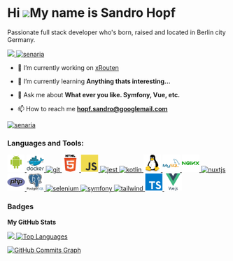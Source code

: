 Hi ![](https://user-images.githubusercontent.com/18350557/176309783-0785949b-9127-417c-8b55-ab5a4333674e.gif)My name is Sandro Hopf
===================================================================================================================================

Passionate full stack developer who's born, raised and located in Berlin city Germany.
<p>
<a href="https://www.github.com/senaria" target="_blank" rel="noreferrer">
  <img src="https://img.shields.io/github/followers/senaria?logo=github&style=for-the-badge&color=84cc16&labelColor=27272a" />
</a>
<a href="https://www.github.com/senaria" target="_blank" rel="noreferrer">
  <img src="https://komarev.com/ghpvc/?username=senaria&label=Profile%20views&color=0e75b6&style=flat" alt="senaria" /> 
</a>

</p>

- 🔭 I’m currently working on [xRouten](https://app.xrouten.de/)

- 🌱 I’m currently learning **Anything thats interesting...**

- 💬 Ask me about **What ever you like. Symfony, Vue, etc.**

- 📫 How to reach me **hopf.sandro@googlemail.com**


<p align="left"> <a href="https://github.com/ryo-ma/github-profile-trophy"><img src="https://github-profile-trophy.vercel.app/?username=senaria" alt="senaria" /></a> </p>

<h3 align="left">Languages and Tools:</h3>
<p align="left"> <a href="https://developer.android.com" target="_blank" rel="noreferrer"> <img src="https://raw.githubusercontent.com/devicons/devicon/master/icons/android/android-original-wordmark.svg" alt="android" width="40" height="40"/> </a> <a href="https://www.docker.com/" target="_blank" rel="noreferrer"> <img src="https://raw.githubusercontent.com/devicons/devicon/master/icons/docker/docker-original-wordmark.svg" alt="docker" width="40" height="40"/> </a> <a href="https://git-scm.com/" target="_blank" rel="noreferrer"> <img src="https://www.vectorlogo.zone/logos/git-scm/git-scm-icon.svg" alt="git" width="40" height="40"/> </a> <a href="https://www.w3.org/html/" target="_blank" rel="noreferrer"> <img src="https://raw.githubusercontent.com/devicons/devicon/master/icons/html5/html5-original-wordmark.svg" alt="html5" width="40" height="40"/> </a> <a href="https://developer.mozilla.org/en-US/docs/Web/JavaScript" target="_blank" rel="noreferrer"> <img src="https://raw.githubusercontent.com/devicons/devicon/master/icons/javascript/javascript-original.svg" alt="javascript" width="40" height="40"/> </a> <a href="https://jestjs.io" target="_blank" rel="noreferrer"> <img src="https://www.vectorlogo.zone/logos/jestjsio/jestjsio-icon.svg" alt="jest" width="40" height="40"/> </a> <a href="https://kotlinlang.org" target="_blank" rel="noreferrer"> <img src="https://www.vectorlogo.zone/logos/kotlinlang/kotlinlang-icon.svg" alt="kotlin" width="40" height="40"/> </a> <a href="https://www.linux.org/" target="_blank" rel="noreferrer"> <img src="https://raw.githubusercontent.com/devicons/devicon/master/icons/linux/linux-original.svg" alt="linux" width="40" height="40"/> </a> <a href="https://www.mysql.com/" target="_blank" rel="noreferrer"> <img src="https://raw.githubusercontent.com/devicons/devicon/master/icons/mysql/mysql-original-wordmark.svg" alt="mysql" width="40" height="40"/> </a> <a href="https://www.nginx.com" target="_blank" rel="noreferrer"> <img src="https://raw.githubusercontent.com/devicons/devicon/master/icons/nginx/nginx-original.svg" alt="nginx" width="40" height="40"/> </a> <a href="https://nuxtjs.org/" target="_blank" rel="noreferrer"> <img src="https://www.vectorlogo.zone/logos/nuxtjs/nuxtjs-icon.svg" alt="nuxtjs" width="40" height="40"/> </a> <a href="https://www.php.net" target="_blank" rel="noreferrer"> <img src="https://raw.githubusercontent.com/devicons/devicon/master/icons/php/php-original.svg" alt="php" width="40" height="40"/> </a> <a href="https://www.postgresql.org" target="_blank" rel="noreferrer"> <img src="https://raw.githubusercontent.com/devicons/devicon/master/icons/postgresql/postgresql-original-wordmark.svg" alt="postgresql" width="40" height="40"/> </a> <a href="https://www.selenium.dev" target="_blank" rel="noreferrer"> <img src="https://raw.githubusercontent.com/detain/svg-logos/780f25886640cef088af994181646db2f6b1a3f8/svg/selenium-logo.svg" alt="selenium" width="40" height="40"/> </a> <a href="https://symfony.com" target="_blank" rel="noreferrer"> <img src="https://symfony.com/logos/symfony_black_03.svg" alt="symfony" width="40" height="40"/> </a> <a href="https://tailwindcss.com/" target="_blank" rel="noreferrer"> <img src="https://www.vectorlogo.zone/logos/tailwindcss/tailwindcss-icon.svg" alt="tailwind" width="40" height="40"/> </a> <a href="https://www.typescriptlang.org/" target="_blank" rel="noreferrer"> <img src="https://raw.githubusercontent.com/devicons/devicon/master/icons/typescript/typescript-original.svg" alt="typescript" width="40" height="40"/> </a> <a href="https://vuejs.org/" target="_blank" rel="noreferrer"> <img src="https://raw.githubusercontent.com/devicons/devicon/master/icons/vuejs/vuejs-original-wordmark.svg" alt="vuejs" width="40" height="40"/> </a> </p>


### Badges

<b>My GitHub Stats</b>


<p>
<a href="http://www.github.com/senaria">
<img src="https://github-readme-streak-stats.herokuapp.com/?user=senaria&stroke=ffffff&background=27272a&ring=facc15&fire=facc15&currStreakNum=ffffff&currStreakLabel=facc15&sideNums=ffffff&sideLabels=ffffff&dates=ffffff&hide_border=true" />
</a>
<a href="https://github.com/senaria" align="left">
<img src="https://github-readme-stats.vercel.app/api/top-langs/?username=senaria&langs_count=10&title_color=facc15&text_color=ffffff&icon_color=84cc16&bg_color=27272a&hide_border=true&locale=en&custom_title=Top%20%Languages&layout=compact&count_private=true" alt="Top Languages" />
</a>


</p>
<a href="http://www.github.com/senaria">
<img src="https://github-readme-activity-graph.cyclic.app/graph?username=senaria&bg_color=27272a&color=ffffff&line=84cc16&point=ffffff&area_color=27272a&area=true&hide_border=true&custom_title=GitHub%20Commits%20Graph" alt="GitHub Commits Graph" />
</a>

